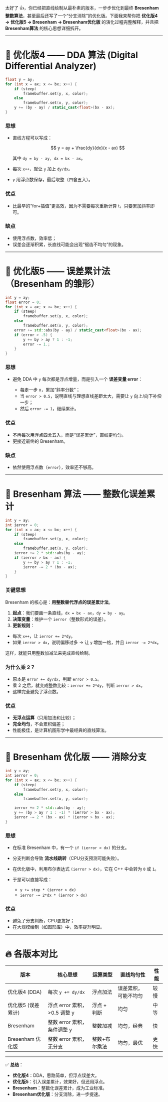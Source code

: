 太好了 👍，你已经把直线绘制从最朴素的版本，一步步优化到最终 **Bresenham 整数算法**，甚至最后还写了一个“分支消除”的优化版。下面我来帮你把 **优化版4 → 优化版5 → Bresenham → Bresenham优化版** 的演化过程完整解释，并且把 **Bresenham算法** 的核心思想详细拆开。

---

# 🔹 优化版4 —— **DDA 算法 (Digital Differential Analyzer)**

```cpp
float y = ay;
for (int x = ax; x <= bx; x++) {
    if (steep)
        framebuffer.set(y, x, color);
    else
        framebuffer.set(x, y, color);
    y += (by - ay) / static_cast<float>(bx - ax);
}
```

### 思想

* 直线方程可以写成：

  $$
  y = ay + \frac{dy}{dx}(x - ax)
  $$

  其中 `dy = by - ay, dx = bx - ax`。
* 每次 `x++`，就让 `y` 加上 `dy/dx`。
* `y` 用浮点数保存，最后取整（四舍五入）。

### 优点

* 比最早的“for+插值”更高效，因为不需要每次重新计算 t，只要累加斜率即可。

### 缺点

* 使用浮点数，效率低；
* 误差会逐渐积累，长直线可能会出现“锯齿不均匀”的现象。

---

# 🔹 优化版5 —— **误差累计法（Bresenham 的雏形）**

```cpp
int y = ay;
float error = 0;
for (int x = ax; x <= bx; x++) {
    if (steep)
        framebuffer.set(y, x, color);
    else
        framebuffer.set(x, y, color);
    error += std::abs(by - ay) / static_cast<float>(bx - ax);
    if (error > .5) {
        y += by > ay ? 1 : -1;
        error -= 1.;
    }
}
```

### 思想

* 避免 DDA 中 `y` 每次都是浮点增量，而是引入一个 **误差变量 error**：

  * 每走一步 x，累加“斜率分数”；
  * 当 `error > 0.5`，说明直线与理想直线差距太大，需要让 `y` 向上/向下补偿一步；
  * 然后 `error -= 1`，继续累计。

### 优点

* 不再每次用浮点四舍五入，而是“误差累计”，直线更均匀。
* 更接近最终的 Bresenham。

### 缺点

* 依然使用浮点数（`error`），效率还不够高。

---

# 🔹 Bresenham 算法 —— **整数化误差累计**

```cpp
int y = ay;
int ierror = 0;
for (int x = ax; x <= bx; x++) {
    if (steep)
        framebuffer.set(y, x, color);
    else
        framebuffer.set(x, y, color);
    ierror += 2 * std::abs(by - ay);
    if (ierror > bx - ax) {
        y += by > ay ? 1 : -1;
        ierror -= 2 * (bx - ax);
    }
}
```

### 关键思想

Bresenham 的核心是：**用整数替代浮点的误差累计法**。

1. **起点**：我们要画一条直线，`dx = bx - ax`，`dy = by - ay`。
2. **决策变量**：维护一个 `ierror`（整数形式的误差）。
3. **更新规则**：

  * 每次 `x++`，让 `ierror += 2*dy`。
  * 如果 `ierror > dx`，说明偏移过多 → 让 `y` 增加一格，并且 `ierror -= 2*dx`。

这样，就能只用整数加减法来完成直线绘制。

### 为什么乘 2？

* 原本是 `error += dy/dx`，判断 `error > 0.5`。
* 乘 2 之后，就变成整数比较：`ierror += 2*dy`，判断 `ierror > dx`。
* 这样完全避免了浮点数。

### 优点

* **无浮点运算**（只用加法和比较）；
* **完全均匀**，不会累积偏差；
* 性能极佳，是计算机图形学中最经典的直线算法。

---

# 🔹 Bresenham 优化版 —— **消除分支**

```cpp
int y = ay;
int ierror = 0;
for (int x = ax; x <= bx; x++) {
    if (steep)
        framebuffer.set(y, x, color);
    else
        framebuffer.set(x, y, color);

    ierror += 2 * std::abs(by - ay);
    y += (by > ay ? 1 : -1) * (ierror > bx - ax);
    ierror -= 2 * (bx - ax) * (ierror > bx - ax);
}
```

### 思想

* 在标准 Bresenham 中，有一个 `if (ierror > dx)` 的分支。
* 分支判断会导致 **流水线跳转**（CPU分支预测可能失败）。
* 在优化版中，利用布尔表达式 `(ierror > dx)`，它在 C++ 中会转为 `0` 或 `1`。
* 于是可以直接写成：

  * `y += step * (ierror > dx)`
  * `ierror -= 2*dx * (ierror > dx)`

### 优点

* 避免了分支判断，CPU更友好；
* 在大规模绘制（如图形库）中，效率提升明显。

---

# 🔥 各版本对比

| 版本            | 核心思想                  | 运算类型    | 直线均匀性      | 性能 |
|---------------|-----------------------|---------|------------|----|
| 优化版4 (DDA)    | 每次 `y += dy/dx`       | 浮点加法    | 误差累积，可能不均匀 | 较慢 |
| 优化版5 (误差累计)   | 浮点 error 累积，>0.5 调整 y | 浮点 + 判断 | 均匀         | 中等 |
| Bresenham     | 整数 error 累积，条件调整 y    | 整数加减    | 均匀，经典      | 快  |
| Bresenham 优化版 | 整数 error 累积，无分支       | 整数+布尔乘法 | 均匀，最优      | 更快 |

---

✅ **总结**：

* **优化版4**：DDA，思路简单，但浮点误差大。
* **优化版5**：引入误差累计，效果好，但还用浮点。
* **Bresenham**：整数化误差累计，成为工业标准。
* **Bresenham优化版**：分支消除，进一步提速。
